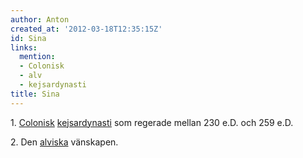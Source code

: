 ```yaml
---
author: Anton
created_at: '2012-03-18T12:35:15Z'
id: Sina
links:
  mention:
  - Colonisk
  - alv
  - kejsardynasti
title: Sina
---
```


1\. [Colonisk][] [kejsardynasti] som regerade mellan 230 e.D. och 259 e.D.

2\. Den [alviska] vänskapen.

  [Colonisk]: Colonisk
  [kejsardynasti]: kejsardynasti
  [alviska]: alv

